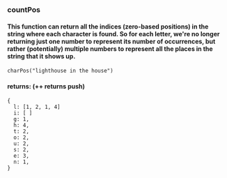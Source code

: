 ### countPos

#### This function can return all the indices (zero-based positions) in the string where each character is found. So for each letter, we're no longer returning just one number to represent its number of occurrences, but rather (potentially) multiple numbers to represent all the places in the string that it shows up.

````
charPos("lighthouse in the house")
````

#### returns: (++ returns push)

````
{
  l: [1, 2, 1, 4]
  i: [ ]
  g: 1,
  h: 4,
  t: 2,
  o: 2,
  u: 2,
  s: 2,
  e: 3,
  n: 1,
}
````